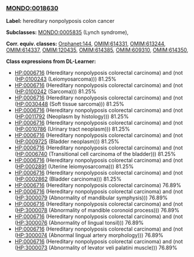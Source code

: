 
### [MONDO:0018630](http://purl.obolibrary.org/obo/MONDO_0018630)
**Label:** hereditary nonpolyposis colon cancer

**Subclasses:** [MONDO:0005835](http://purl.obolibrary.org/obo/MONDO_0005835) (Lynch syndrome), 

**Corr. equiv. classes:** [Orphanet:144](http://www.orpha.net/ORDO/Orphanet_144), [OMIM:614331](http://purl.obolibrary.org/obo/OMIM_614331), [OMIM:613244](http://purl.obolibrary.org/obo/OMIM_613244), [OMIM:614337](http://purl.obolibrary.org/obo/OMIM_614337), [OMIM:120435](http://purl.obolibrary.org/obo/OMIM_120435), [OMIM:614385](http://purl.obolibrary.org/obo/OMIM_614385), [OMIM:609310](http://purl.obolibrary.org/obo/OMIM_609310), [OMIM:614350](http://purl.obolibrary.org/obo/OMIM_614350), 

**Class expressions from DL-Learner:**

- [HP:0006716](http://purl.obolibrary.org/obo/HP_0006716) (Hereditary nonpolyposis colorectal carcinoma) and (not ([HP:0100243](http://purl.obolibrary.org/obo/HP_0100243) (Leiomyosarcoma))) 81.25%
- [HP:0006716](http://purl.obolibrary.org/obo/HP_0006716) (Hereditary nonpolyposis colorectal carcinoma) and (not ([HP:0100242](http://purl.obolibrary.org/obo/HP_0100242) (Sarcoma))) 81.25%
- [HP:0006716](http://purl.obolibrary.org/obo/HP_0006716) (Hereditary nonpolyposis colorectal carcinoma) and (not ([HP:0030448](http://purl.obolibrary.org/obo/HP_0030448) (Soft tissue sarcoma))) 81.25%
- [HP:0006716](http://purl.obolibrary.org/obo/HP_0006716) (Hereditary nonpolyposis colorectal carcinoma) and (not ([HP:0011792](http://purl.obolibrary.org/obo/HP_0011792) (Neoplasm by histology))) 81.25%
- [HP:0006716](http://purl.obolibrary.org/obo/HP_0006716) (Hereditary nonpolyposis colorectal carcinoma) and (not ([HP:0010786](http://purl.obolibrary.org/obo/HP_0010786) (Urinary tract neoplasm))) 81.25%
- [HP:0006716](http://purl.obolibrary.org/obo/HP_0006716) (Hereditary nonpolyposis colorectal carcinoma) and (not ([HP:0009725](http://purl.obolibrary.org/obo/HP_0009725) (Bladder neoplasm))) 81.25%
- [HP:0006716](http://purl.obolibrary.org/obo/HP_0006716) (Hereditary nonpolyposis colorectal carcinoma) and (not ([HP:0006740](http://purl.obolibrary.org/obo/HP_0006740) (Transitional cell carcinoma of the bladder))) 81.25%
- [HP:0006716](http://purl.obolibrary.org/obo/HP_0006716) (Hereditary nonpolyposis colorectal carcinoma) and (not ([HP:0002891](http://purl.obolibrary.org/obo/HP_0002891) (Uterine leiomyosarcoma))) 81.25%
- [HP:0006716](http://purl.obolibrary.org/obo/HP_0006716) (Hereditary nonpolyposis colorectal carcinoma) and (not ([HP:0002862](http://purl.obolibrary.org/obo/HP_0002862) (Bladder carcinoma))) 81.25%
- [HP:0006716](http://purl.obolibrary.org/obo/HP_0006716) (Hereditary nonpolyposis colorectal carcinoma) 76.89%
- [HP:0006716](http://purl.obolibrary.org/obo/HP_0006716) (Hereditary nonpolyposis colorectal carcinoma) and (not ([HP:3000079](http://purl.obolibrary.org/obo/HP_3000079) (Abnormality of mandibular symphysis))) 76.89%
- [HP:0006716](http://purl.obolibrary.org/obo/HP_0006716) (Hereditary nonpolyposis colorectal carcinoma) and (not ([HP:3000078](http://purl.obolibrary.org/obo/HP_3000078) (Abnormality of mandible coronoid process))) 76.89%
- [HP:0006716](http://purl.obolibrary.org/obo/HP_0006716) (Hereditary nonpolyposis colorectal carcinoma) and (not ([HP:3000076](http://purl.obolibrary.org/obo/HP_3000076) (Abnormality of lingual tonsil))) 76.89%
- [HP:0006716](http://purl.obolibrary.org/obo/HP_0006716) (Hereditary nonpolyposis colorectal carcinoma) and (not ([HP:3000074](http://purl.obolibrary.org/obo/HP_3000074) (Abnormal lingual artery morphology))) 76.89%
- [HP:0006716](http://purl.obolibrary.org/obo/HP_0006716) (Hereditary nonpolyposis colorectal carcinoma) and (not ([HP:3000073](http://purl.obolibrary.org/obo/HP_3000073) (Abnormality of levator veli palatini muscle))) 76.89%


